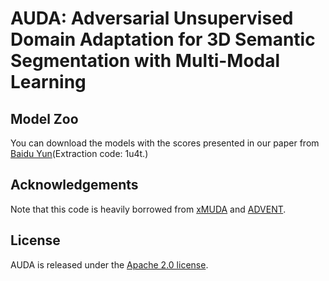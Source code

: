 # AUDA: Adversarial Unsupervised Domain Adaptation for 3D Semantic Segmentation with Multi-Modal Learning


## Model Zoo 
You can download the models with the scores presented in our paper from [Baidu Yun](https://pan.baidu.com/s/1HxJDeGNToggID3Ccjcv7Xg)(Extraction code: 1u4t.)

## Acknowledgements
Note that this code is heavily borrowed from [xMUDA](https://github.com/valeoai/xMUDA) and [ADVENT](https://github.com/valeoai/ADVENT).

## License
AUDA is released under the [Apache 2.0 license](./LICENSE).
